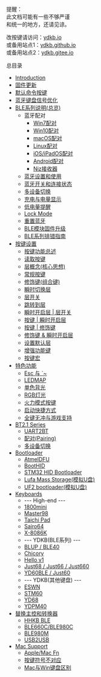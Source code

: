 <html><div class="hint"> 
<h_title>提醒：</h_title>
<br>此文档可能有一些不够严谨
<br>和统一的地方，还请见谅。
</div></html>

改按键请访问：[ydkb.io](http://ydkb.io) <br>
或备用站点1：[ydkb.github.io](https://ydkb.github.io)<br>
或备用站点2：[ydkb.gitee.io](https://ydkb.gitee.io)

总目录

* [Introduction](README)
* [固件更新](firmware)
* [默认命令按键](magic-commands)
* [蓝牙键盘信号优化](use-bluetooth)
* [BLE系列说明(总览)](ble-series)
  * 蓝牙配对
    * [Win7配对](ble-series/win7)
    * [Win10配对](ble-series/win10-pairing)
    * [macOS配对](ble-series/macos-pairing)
    * [Linux配对](ble-series/linux-pairing)
    * [iOS/iPadOS配对](ble-series/ios-paring)
    * [Android配对](ble-series/android-paring)
    * [Niz接收器](ble-series/niz-dongle-paring)
  * [蓝牙设置和使用](ble-series/use-ble)
  * [蓝牙开关和连接状态](ble-series/connection-status)
  * [多设备切换](ble-series/device-switching)
  * [充电与电量显示](ble-series/blebattery)
  * [低电量提醒](ble-series/low-battery)
  * [Lock Mode](ble-series/lock-mode)
  * [重置蓝牙](ble-series/reset-ble)
  * [BLE模块固件升级](ble-series/ble-firmware)
  * [BLE系列排错指南](ble-series/troubleshooting)
* [按键设置](edit-keymap)
  * [按键功能总述](edit-keymap/key-actions)
  * [读取按键](edit-keymap/load-keymap)
  * [层概念(核心思想)](edit-keymap/layers)
  * [常规按键](edit-keymap/normal-key)
  * [修饰键(组合键)](edit-keymap/mods-key)
  * [瞬时切换层](edit-keymap/l-layer)
  * [层开关](edit-keymap/t-layer)
  * [跳转到层](edit-keymap/to-layer)
  * [瞬时开启层 | 层开关](edit-keymap/lt-layer)
  * [按键 | 瞬时开启层](edit-keymap/layer-tap-key)
  * [按键 | 修饰键](edit-keymap/mods-tap-key)
  * [修饰键 & 瞬时开启层](edit-keymap/layer-mods)
  * [设置默认层](edit-keymap/default-layer-set)
  * [增强功能键](edit-keymap/user-fn)
  * [按键宏](edit-keymap/macro)
* [特色功能](features)
  * [Esc 与 \`~](features/tricky-esc)
  * [LEDMAP](features/ledmap)
  * [单色背光](features/backlight)
  * [RGB灯光](features/rgblight)
  * [火力模式按键](features/rapidfire)
  * [启动快捷方式](features/shortcut)
  * [全键无冲与游戏支持](features/nkro_game)
* [BT2.1 Series](bt21-series)
  * [UART2BT](bt21-series/uart2bt)
  * [配对(Pairing)](bt21-series/bt21-pairing)
  * [多设备切换](bt21-series/multi-switch2)
* [Bootloader](bootloader)
  * [AtmelDFU](bootloader/atmeldfu)
  * [BootHID](bootloader/boothid)
  * [STM32 HID Bootloader](bootloader/stm32-hid-bootloader)
  * [Lufa Mass Storage(模拟U盘)](bootloader/msd-bootloader)
  * [UF2 bootloader(模拟U盘)](bootloader/uf2-bootloader)
* [Keyboards](keyboards)
  * --- High-end ---
  * [1800mini](keyboards:1800mini)
  * [Master98](keyboards:master98)
  * [Taichi Pad](keyboards:taichi-pad)
  * [Sairo64](keyboards:sairo64)
  * [X-8086K](keyboards:x-8086k)
  * --- YDKB(BLE系列) ---
  * [BLUP / BLE40](keyboards:blup)
  * [Chicory](keyboards:chicory)
  * [Hello v1](keyboards:hello_v1)
  * [Just68 / Just66 / Just660](keyboards:just)
  * [YD60BLE / Just60](keyboards:yd60ble)
  * --- YDKB(其他键盘) ---
  * [ESWN](keyboards:eswn)
  * [STM60](keyboards:stm60)
  * [YD68](keyboards:yd68)
  * [YDPM40](keyboards:ydpm40)
* [替换主控和转换器](kb-mods-converters)
  * [HHKB BLE](kb-mods:hhkb-ble)
  * [BLE660C/BLE980C](kb-mods:ble660c_980c)
  * [BLE980M](kb-mods:ble980m)
  * [USB2USB](converters:usb2usb)
* [Mac Support](mac-support)
  * [Apple/Mac Fn](mac-support:apple-fn)
  * [按键符号不对应](mac-support:wrong-symbol)
  * [Mac与Win键盘区别](mac-support:mac-win)
